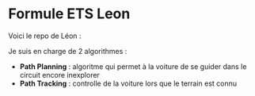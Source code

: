 # Formule ETS Leon

Voici le repo de Léon :  

Je suis en charge de 2 algorithmes :  

- **Path Planning** : algoritme qui permet à la voiture de se guider dans le circuit encore inexplorer
- **Path Tracking** : controlle de la voiture lors que le terrain est connu
